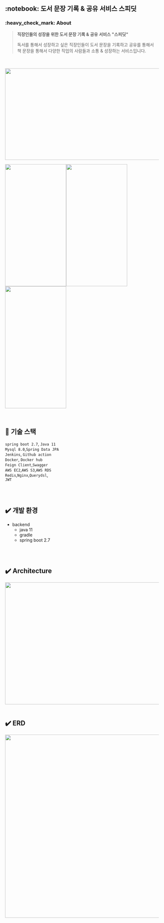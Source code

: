 
<h2>:notebook: 도서 문장 기록 & 공유 서비스 스피딧</h2>


<h3> :heavy_check_mark: About </h3>  

> **직장인들의 성장을 위한 도서 문장 기록 & 공유 서비스 "스피딧"**
> 
> 독서를 통해서 성장하고 싶은 직장인들이 도서 문장을 기록하고 공유를 통해서  
> 책 문장을 통해서 다양한 직업의 사람들과 소통 & 성장하는 서비스입니다.

<br>


<br>


<img src="https://user-images.githubusercontent.com/70764912/230941700-0500f648-5782-45e9-b2e4-a3801443b381.png" width="600" height="300"/>


<img src="https://user-images.githubusercontent.com/70764912/230941783-26fc192d-0099-4adf-8d98-32b3b3cf436c.png" width="200" height="400"/><img src="https://user-images.githubusercontent.com/70764912/230942500-ed65a056-bfd7-48ad-9d59-127a10e8853c.png" width="200" height="400"/><img src="https://user-images.githubusercontent.com/70764912/236780130-aa125922-3a80-47d8-b3ad-590d8388fbd2.png" width="200" height="400"/>




<br>

## :page_facing_up: 기술 스택  

`spring boot 2.7`, `Java 11`  
`Mysql 8.0`,`Spring Data JPA`  
`Jenkins`, `Github action`  
`Docker`, `Docker hub`   
`Feign Client`,`Swagger`  
`AWS EC2`,`AWS S3`,`AWS RDS`  
`Redis`,`Nginx`,`Querydsl`,  
`JWT`

<br>

<br>

## :heavy_check_mark: 개발 환경    

- backend
  - java 11
  - gradle  
  - spring boot 2.7    

<br>

<br> 

## :heavy_check_mark: Architecture
<img src="https://user-images.githubusercontent.com/70764912/236783839-990d3745-77fe-4b18-a12f-8ce267844ee4.jpeg" width="800" height="400"/>



<br>

<br> 

## :heavy_check_mark: ERD
<img src="https://user-images.githubusercontent.com/70764912/230944037-a57d114c-5b19-4c9b-99d0-d67b4a08d42f.png" width="700" height="600"/>
